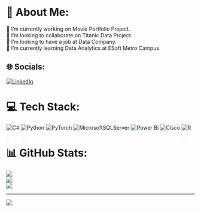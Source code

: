 # 💫 About Me:
🔭 I’m currently working on Movie Portfolio Project.<br>👯 I’m looking to collaborate on Titanic Data Project.<br>🤝 I’m looking to have a job at Data Company.<br>🌱 I’m currently learning Data Analytics at ESoft Metro Campus.<br>


## 🌐 Socials:
[![LinkedIn](https://img.shields.io/badge/LinkedIn-%230077B5.svg?logo=linkedin&logoColor=white)](https://linkedin.com/in/www.linkedin.com/in/kalapuge-don-ravindu-madusanka-b9a8a32a7) 

# 💻 Tech Stack:
![C#](https://img.shields.io/badge/c%23-%23239120.svg?style=for-the-badge&logo=csharp&logoColor=white) ![Python](https://img.shields.io/badge/python-3670A0?style=for-the-badge&logo=python&logoColor=ffdd54) ![PyTorch](https://img.shields.io/badge/PyTorch-%23EE4C2C.svg?style=for-the-badge&logo=PyTorch&logoColor=white) ![MicrosoftSQLServer](https://img.shields.io/badge/Microsoft%20SQL%20Server-CC2927?style=for-the-badge&logo=microsoft%20sql%20server&logoColor=white) ![Power Bi](https://img.shields.io/badge/power_bi-F2C811?style=for-the-badge&logo=powerbi&logoColor=black) ![Cisco](https://img.shields.io/badge/cisco-%23049fd9.svg?style=for-the-badge&logo=cisco&logoColor=black) ![R](https://img.shields.io/badge/r-%23276DC3.svg?style=for-the-badge&logo=r&logoColor=white)
# 📊 GitHub Stats:
![](https://github-readme-stats.vercel.app/api?username=rmkdmy&theme=prussian&hide_border=false&include_all_commits=true&count_private=true)<br/>
![](https://github-readme-streak-stats.herokuapp.com/?user=rmkdmy&theme=prussian&hide_border=false)<br/>
![](https://github-readme-stats.vercel.app/api/top-langs/?username=rmkdmy&theme=prussian&hide_border=false&include_all_commits=true&count_private=true&layout=compact)

---
[![](https://visitcount.itsvg.in/api?id=rmkdmy&icon=2&color=8)](https://visitcount.itsvg.in)

